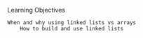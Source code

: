 Learning Objectives

    When and why using linked lists vs arrays
        How to build and use linked lists

